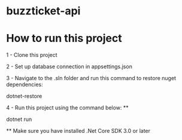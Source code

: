 # buzzticket-api


# How to run this project

1 - Clone this project

2 - Set up database connection in appsettings.json

3 - Navigate to the .sln folder and run this command to restore nuget dependencies:

dotnet-restore

4 - Run this project using the command below: **

dotnet run


** Make sure you have installed .Net Core SDK 3.0 or later
